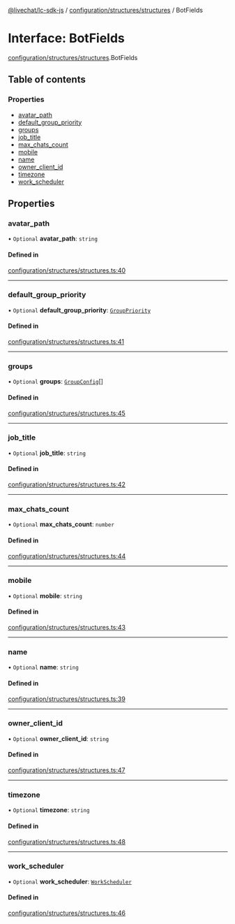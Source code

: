 [@livechat/lc-sdk-js](../README.md) / [configuration/structures/structures](../modules/configuration_structures_structures.md) / BotFields

# Interface: BotFields

[configuration/structures/structures](../modules/configuration_structures_structures.md).BotFields

## Table of contents

### Properties

- [avatar\_path](configuration_structures_structures.BotFields.md#avatar_path)
- [default\_group\_priority](configuration_structures_structures.BotFields.md#default_group_priority)
- [groups](configuration_structures_structures.BotFields.md#groups)
- [job\_title](configuration_structures_structures.BotFields.md#job_title)
- [max\_chats\_count](configuration_structures_structures.BotFields.md#max_chats_count)
- [mobile](configuration_structures_structures.BotFields.md#mobile)
- [name](configuration_structures_structures.BotFields.md#name)
- [owner\_client\_id](configuration_structures_structures.BotFields.md#owner_client_id)
- [timezone](configuration_structures_structures.BotFields.md#timezone)
- [work\_scheduler](configuration_structures_structures.BotFields.md#work_scheduler)

## Properties

### avatar\_path

• `Optional` **avatar\_path**: `string`

#### Defined in

[configuration/structures/structures.ts:40](https://github.com/livechat/lc-sdk-js/blob/25e113d/src/configuration/structures/structures.ts#L40)

___

### default\_group\_priority

• `Optional` **default\_group\_priority**: [`GroupPriority`](../enums/configuration_structures_structures.GroupPriority.md)

#### Defined in

[configuration/structures/structures.ts:41](https://github.com/livechat/lc-sdk-js/blob/25e113d/src/configuration/structures/structures.ts#L41)

___

### groups

• `Optional` **groups**: [`GroupConfig`](configuration_structures_structures.GroupConfig.md)[]

#### Defined in

[configuration/structures/structures.ts:45](https://github.com/livechat/lc-sdk-js/blob/25e113d/src/configuration/structures/structures.ts#L45)

___

### job\_title

• `Optional` **job\_title**: `string`

#### Defined in

[configuration/structures/structures.ts:42](https://github.com/livechat/lc-sdk-js/blob/25e113d/src/configuration/structures/structures.ts#L42)

___

### max\_chats\_count

• `Optional` **max\_chats\_count**: `number`

#### Defined in

[configuration/structures/structures.ts:44](https://github.com/livechat/lc-sdk-js/blob/25e113d/src/configuration/structures/structures.ts#L44)

___

### mobile

• `Optional` **mobile**: `string`

#### Defined in

[configuration/structures/structures.ts:43](https://github.com/livechat/lc-sdk-js/blob/25e113d/src/configuration/structures/structures.ts#L43)

___

### name

• `Optional` **name**: `string`

#### Defined in

[configuration/structures/structures.ts:39](https://github.com/livechat/lc-sdk-js/blob/25e113d/src/configuration/structures/structures.ts#L39)

___

### owner\_client\_id

• `Optional` **owner\_client\_id**: `string`

#### Defined in

[configuration/structures/structures.ts:47](https://github.com/livechat/lc-sdk-js/blob/25e113d/src/configuration/structures/structures.ts#L47)

___

### timezone

• `Optional` **timezone**: `string`

#### Defined in

[configuration/structures/structures.ts:48](https://github.com/livechat/lc-sdk-js/blob/25e113d/src/configuration/structures/structures.ts#L48)

___

### work\_scheduler

• `Optional` **work\_scheduler**: [`WorkScheduler`](configuration_structures_structures.WorkScheduler.md)

#### Defined in

[configuration/structures/structures.ts:46](https://github.com/livechat/lc-sdk-js/blob/25e113d/src/configuration/structures/structures.ts#L46)
